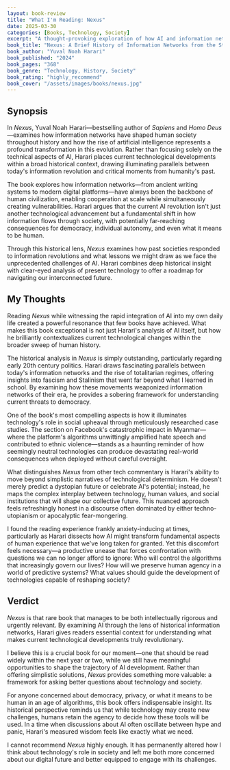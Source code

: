 ```yaml
---
layout: book-review
title: "What I'm Reading: Nexus"
date: 2025-03-30
categories: [Books, Technology, Society]
excerpt: "A thought-provoking exploration of how AI and information networks are reshaping our world, with powerful historical parallels."
book_title: "Nexus: A Brief History of Information Networks from the Stone Age to AI"
book_author: "Yuval Noah Harari"
book_published: "2024"
book_pages: "368"
book_genre: "Technology, History, Society"
book_rating: "highly_recommend"
book_cover: "/assets/images/books/nexus.jpg"
---
```


## Synopsis

In *Nexus*, Yuval Noah Harari—bestselling author of *Sapiens* and *Homo Deus*—examines how information networks have shaped human society throughout history and how the rise of artificial intelligence represents a profound transformation in this evolution. Rather than focusing solely on the technical aspects of AI, Harari places current technological developments within a broad historical context, drawing illuminating parallels between today's information revolution and critical moments from humanity's past.

The book explores how information networks—from ancient writing systems to modern digital platforms—have always been the backbone of human civilization, enabling cooperation at scale while simultaneously creating vulnerabilities. Harari argues that the current AI revolution isn't just another technological advancement but a fundamental shift in how information flows through society, with potentially far-reaching consequences for democracy, individual autonomy, and even what it means to be human.

Through this historical lens, *Nexus* examines how past societies responded to information revolutions and what lessons we might draw as we face the unprecedented challenges of AI. Harari combines deep historical insight with clear-eyed analysis of present technology to offer a roadmap for navigating our interconnected future.

## My Thoughts

Reading *Nexus* while witnessing the rapid integration of AI into my own daily life created a powerful resonance that few books have achieved. What makes this book exceptional is not just Harari's analysis of AI itself, but how he brilliantly contextualizes current technological changes within the broader sweep of human history.

The historical analysis in *Nexus* is simply outstanding, particularly regarding early 20th century politics. Harari draws fascinating parallels between today's information networks and the rise of totalitarian regimes, offering insights into fascism and Stalinism that went far beyond what I learned in school. By examining how these movements weaponized information networks of their era, he provides a sobering framework for understanding current threats to democracy.

One of the book's most compelling aspects is how it illuminates technology's role in social upheaval through meticulously researched case studies. The section on Facebook's catastrophic impact in Myanmar—where the platform's algorithms unwittingly amplified hate speech and contributed to ethnic violence—stands as a haunting reminder of how seemingly neutral technologies can produce devastating real-world consequences when deployed without careful oversight.

What distinguishes *Nexus* from other tech commentary is Harari's ability to move beyond simplistic narratives of technological determinism. He doesn't merely predict a dystopian future or celebrate AI's potential; instead, he maps the complex interplay between technology, human values, and social institutions that will shape our collective future. This nuanced approach feels refreshingly honest in a discourse often dominated by either techno-utopianism or apocalyptic fear-mongering.

I found the reading experience frankly anxiety-inducing at times, particularly as Harari dissects how AI might transform fundamental aspects of human experience that we've long taken for granted. Yet this discomfort feels necessary—a productive unease that forces confrontation with questions we can no longer afford to ignore: Who will control the algorithms that increasingly govern our lives? How will we preserve human agency in a world of predictive systems? What values should guide the development of technologies capable of reshaping society?

## Verdict

*Nexus* is that rare book that manages to be both intellectually rigorous and urgently relevant. By examining AI through the lens of historical information networks, Harari gives readers essential context for understanding what makes current technological developments truly revolutionary.

I believe this is a crucial book for our moment—one that should be read widely within the next year or two, while we still have meaningful opportunities to shape the trajectory of AI development. Rather than offering simplistic solutions, *Nexus* provides something more valuable: a framework for asking better questions about technology and society.

For anyone concerned about democracy, privacy, or what it means to be human in an age of algorithms, this book offers indispensable insight. Its historical perspective reminds us that while technology may create new challenges, humans retain the agency to decide how these tools will be used. In a time when discussions about AI often oscillate between hype and panic, Harari's measured wisdom feels like exactly what we need.

I cannot recommend *Nexus* highly enough. It has permanently altered how I think about technology's role in society and left me both more concerned about our digital future and better equipped to engage with its challenges.
